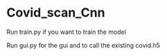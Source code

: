 # Covid_scan_Cnn

Run train.py if you want to train the model 

Run gui.py for the gui and to call the existing covid.h5


